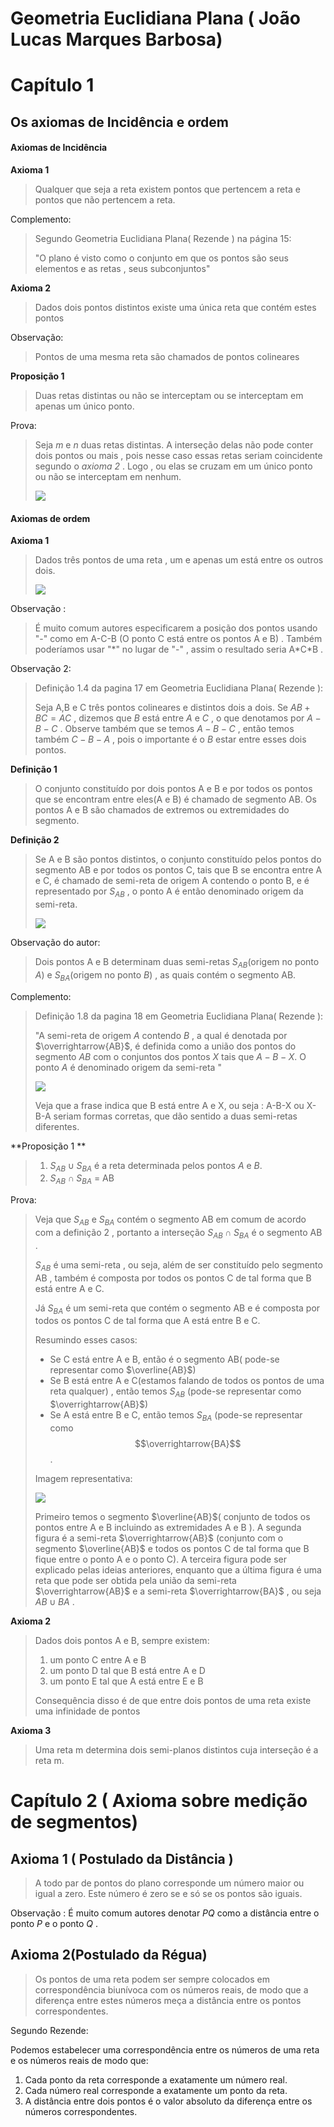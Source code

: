 # Geometria Euclidiana Plana ( João Lucas Marques Barbosa)

# Capítulo 1 

## Os axiomas de Incidência e ordem

#### Axiomas de Incidência

**Axioma 1** 

> Qualquer que seja a reta existem pontos que pertencem a reta e pontos que não pertencem a reta.

Complemento:

> Segundo Geometria Euclidiana Plana( Rezende ) na página 15:
>
> "O plano é visto como o conjunto em que os pontos são seus elementos e as retas , seus subconjuntos"

**Axioma 2**

> Dados dois pontos distintos existe uma única reta que contém estes pontos 

Observação:

> Pontos de  uma mesma reta são chamados de pontos colineares

**Proposição 1**

> Duas retas distintas ou não se interceptam ou se interceptam em apenas um único ponto.

Prova:

> Seja *m* e *n* duas retas distintas. A interseção delas não pode conter dois pontos ou mais , pois nesse caso essas retas seriam coincidente segundo o *axioma 2* . Logo , ou elas se cruzam em um único ponto ou não se interceptam em nenhum. 
>
> ![](/home/mauspdoc/Documentos/Educacional/Matemática/imagens/barbosa/1.png)

#### Axiomas de ordem

**Axioma 1**

> Dados três pontos de uma reta , um e apenas um está entre os outros dois.
>
>  ![](/home/mauspdoc/Documentos/Educacional/Matemática/imagens/barbosa/2.png)

Observação : 

> É muito comum autores especificarem a posição dos pontos usando "-" como em  A-C-B (O ponto C está entre os pontos A e B) . Também poderíamos usar "*" no lugar de "-" , assim o resultado seria A\*C\*B .  

Observação 2:

> Definição 1.4 da pagina 17 em Geometria Euclidiana Plana( Rezende ):
>
> Seja A,B e C três pontos colineares e distintos dois a dois. Se $AB+BC=AC$ , dizemos que $B$ está entre $A$ e $C$ , o que denotamos por $A-B-C$ . Observe também que se temos $A-B-C$ , então temos também $C-B-A$ , pois o importante é o $B$ estar entre esses dois pontos.

**Definição 1**

> O conjunto constituído por dois pontos A e B e por todos os pontos que se encontram entre eles(A e B) é chamado de segmento AB. Os pontos A e B são chamados de extremos ou extremidades do segmento.

**Definição 2**

> Se A e B são pontos distintos, o conjunto constituído  pelos pontos do segmento AB e por todos os pontos C, tais que B se encontra entre A e C, é chamado de semi-reta de origem A contendo o ponto B, e é representado por $S_{AB}$ , o ponto A é então denominado origem da semi-reta.
>
> ![](/home/mauspdoc/Documentos/Educacional/Matemática/imagens/barbosa/3.png)

Observação do autor:

> Dois pontos A e B determinam duas semi-retas $S_{AB}$(origem no ponto $A$) e $S_{BA}$(origem no ponto $B$) , as quais contém o segmento AB.

Complemento:

> Definição 1.8 da pagina 18 em Geometria Euclidiana Plana( Rezende ):
>
> "A semi-reta de origem $A$ contendo $B$ , a qual é denotada por $\overrightarrow{AB}$, é definida como a união dos pontos do segmento $AB$ com o conjuntos dos pontos $X$ tais que $A-B-X$. O ponto $A$ é denominado origem da semi-reta "
>
> ![](/home/mauspdoc/Documentos/Educacional/Matemática/imagens/barbosa/5.png)
>
> Veja que a frase indica que B está entre A e X, ou seja : A-B-X ou X-B-A seriam formas corretas, que dão sentido a duas semi-retas diferentes. 

**Proposição 1 ** 

> 1. $S_{AB} \cup S_{BA}$ é a reta determinada pelos pontos $A$ e $B$. 
> 2. $S_{AB} \cap S_{BA}$ = AB 

Prova:

> Veja que $S_{AB}$ e $S_{BA}$ contém o segmento AB em comum de acordo com a definição 2 , portanto a interseção $S_{AB} \cap S_{BA}$ é o segmento AB . 
>
> $S_{AB}$ é uma semi-reta , ou seja, além de ser constituído pelo segmento  AB , também é composta por todos os pontos C de tal forma que B está entre A e C. 
>
> Já $S_{BA}$ é um semi-reta que contém o segmento AB e é composta por todos os pontos C de tal forma que A está entre B e C. 
>
> Resumindo esses casos:
>
> * Se C está entre A e B, então é o segmento AB( pode-se representar como $\overline{AB}$)
> * Se B está entre A e C(estamos falando de todos os pontos de uma reta qualquer) , então temos $S_{AB}$  (pode-se representar como $\overrightarrow{AB}$)
> * Se A está entre B e C, então temos $S_{BA}$ (pode-se representar como $$\overrightarrow{BA}$$. 
>
> Imagem representativa:
>
> ![](/home/mauspdoc/Documentos/Educacional/Matemática/imagens/barbosa/6.png)
>
> Primeiro temos o segmento $\overline{AB}$( conjunto de todos os pontos entre A e B incluindo as extremidades A e B ). A segunda figura é a semi-reta $\overrightarrow{AB}$ (conjunto com o segmento $\overline{AB}$ e todos os pontos C de tal forma que B fique entre o ponto A e o ponto C). A terceira figura pode ser explicado pelas ideias anteriores, enquanto que a última figura é uma reta que pode ser obtida pela união da semi-reta $\overrightarrow{AB}$ e a semi-reta $\overrightarrow{BA}$  , ou seja $AB \cup BA$ .

**Axioma 2**

> Dados dois pontos A e B, sempre existem:
>
> 1. um ponto C entre A e B
> 2. um ponto D tal que B está entre A e D
> 3. um ponto E tal que A está entre E e B
>
> Consequência disso é de que entre dois pontos de uma reta existe uma infinidade de pontos 

**Axioma 3**

> Uma reta m determina dois semi-planos distintos cuja interseção é a reta m.

# Capítulo 2 ( Axioma sobre medição de segmentos)

## Axioma 1 ( Postulado da Distância )

> A todo par de pontos do plano corresponde um número maior ou igual a zero. Este número é zero se e só se os pontos são iguais.

Observação : É muito comum autores denotar $PQ$ como a distância entre o ponto $P$ e o ponto $Q$ .

## Axioma 2(Postulado da Régua)

> Os pontos de uma reta podem ser sempre colocados em correspondência biunívoca com os números reais, de modo que a diferença entre estes números meça a distância entre os pontos correspondentes. 

Segundo Rezende:

Podemos estabelecer uma correspondência entre os números de uma reta e os números reais de modo que:

1. Cada ponto da reta corresponde a exatamente um número real.
2. Cada número real corresponde a exatamente um ponto da reta.
3. A distância entre dois pontos é o valor absoluto da diferença entre os números correspondentes.







##   

